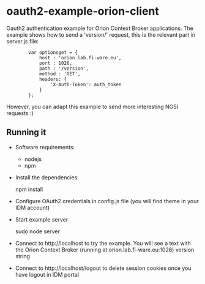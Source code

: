 oauth2-example-orion-client
===========================

Oauth2 authentication example for Orion Context Broker applications. The example shows how to send a 'version/' request,
this is the relevant part in server.js file:

```
        var optionsget = {
            host : 'orion.lab.fi-ware.eu',
            port : 1026,
            path : '/version',
            method : 'GET',
            headers: {
                'X-Auth-Token': auth_token
            }
        };
```

However, you can adapt this example to send more interesting NGSI requests :)

## Running it

- Software requirements:

	+ nodejs 
	+ npm

- Install the dependencies: 

	npm install

- Configure OAuth2 credentials in config.js file (you will find theme in your IDM account)

- Start example server

	sudo node server

- Connect to http://localhost to try the example. You will see a text with the Orion Context Broker (running at 
  orion.lab.fi-ware.eu:1026) version string

* Connect to http://localhost/logout to delete session cookies once you have logout in IDM portal

